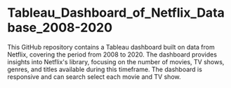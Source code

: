 # Tableau_Dashboard_of_Netflix_Database_2008-2020
This GitHub repository contains a Tableau dashboard built on data from Netflix, covering the period from 2008 to 2020. The dashboard provides insights into Netflix's library, focusing on the number of movies, TV shows, genres, and titles available during this timeframe. The dashboard is responsive and can search select each movie and TV show.
